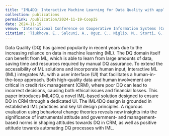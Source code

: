 ```yaml
---
title: "IML4DQ: Interactive Machine Learning for Data Quality with applications in Credit Risk"
collection: publications
permalink: /publication/2024-11-19-CoopIS
date: 2024-11-19
venue: 'International Conference on Cooperative Information Systems (CoopIS) 2024'
citation: 'Tiukhova, E., Salcuni, A., Oguz, C., Niglio, M., Storti, G., Forte, F., Baesens, B., Snoeck, M. (2024, November). IML4DQ: Interactive Machine Learning for Data Quality with applications in Credit Risk. To be published in International Conference on Cooperative Information Systems, Springer'
---
```

Data Quality (DQ) has gained popularity in recent years due to the increasing reliance on data in machine learning (ML). The DQ domain itself can benefit from ML, which is able to learn from large amounts of data, saving time and resources required by manual DQ assurance. To extend the accessibility of ML solutions and incorporate human input, Interactive ML (IML) integrates ML with a user interface (UI) that facilitates a human-in-the-loop approach. Both high-quality data and human involvement are critical in credit risk management (CRM), where poor DQ can lead to incorrect decisions, causing both ethical issues and financial losses. This paper introduces IML4DQ, a novel IML-based solution designed to ensure DQ in CRM through a dedicated UI. The IML4DQ design is grounded in established IML practices and key UI design principles. A rigorous evaluation using behavioral change theories reveals new insights into the significance of instrumental attitude and government- and management-based norms in shaping attitudes towards DQ in CRM, as well as positive attitude towards automating DQ processes with IML.


